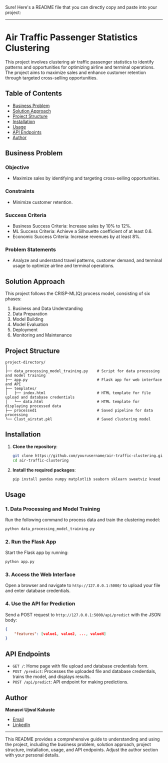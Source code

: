 Sure! Here's a README file that you can directly copy and paste into your project:

---

# Air Traffic Passenger Statistics Clustering

This project involves clustering air traffic passenger statistics to identify patterns and opportunities for optimizing airline and terminal operations. The project aims to maximize sales and enhance customer retention through targeted cross-selling opportunities.

## Table of Contents

- [Business Problem](#business-problem)
- [Solution Approach](#solution-approach)
- [Project Structure](#project-structure)
- [Installation](#installation)
- [Usage](#usage)
- [API Endpoints](#api-endpoints)
- [Author](#author)

## Business Problem

### Objective
- Maximize sales by identifying and targeting cross-selling opportunities.

### Constraints
- Minimize customer retention.

### Success Criteria
- Business Success Criteria: Increase sales by 10% to 12%.
- ML Success Criteria: Achieve a Silhouette coefficient of at least 0.6.
- Economic Success Criteria: Increase revenues by at least 8%.

### Problem Statements
- Analyze and understand travel patterns, customer demand, and terminal usage to optimize airline and terminal operations.

## Solution Approach

This project follows the CRISP-ML(Q) process model, consisting of six phases:

1. Business and Data Understanding
2. Data Preparation
3. Model Building
4. Model Evaluation
5. Deployment
6. Monitoring and Maintenance

## Project Structure

```
project-directory/
│
├── data_processing_model_training.py    # Script for data processing and model training
├── app.py                               # Flask app for web interface and API
├── templates/
│   ├── index.html                       # HTML template for file upload and database credentials
│   └── data.html                        # HTML template for displaying processed data
├── processed1                           # Saved pipeline for data processing
└── Clust_airstat.pkl                    # Saved clustering model
```

## Installation

1. **Clone the repository**:
    ```bash
    git clone https://github.com/yourusername/air-traffic-clustering.git
    cd air-traffic-clustering
    ```

2. **Install the required packages**:
    ```bash
    pip install pandas numpy matplotlib seaborn sklearn sweetviz kneed sqlalchemy flask pymysql joblib
    ```

## Usage

### 1. Data Processing and Model Training

Run the following command to process data and train the clustering model:

```bash
python data_processing_model_training.py
```

### 2. Run the Flask App

Start the Flask app by running:

```bash
python app.py
```

### 3. Access the Web Interface

Open a browser and navigate to `http://127.0.0.1:5000/` to upload your file and enter database credentials.

### 4. Use the API for Prediction

Send a POST request to `http://127.0.0.1:5000/api/predict` with the JSON body:

```json
{
    "features": [value1, value2, ..., valueN]
}
```

## API Endpoints

- `GET /`: Home page with file upload and database credentials form.
- `POST /predict`: Processes the uploaded file and database credentials, trains the model, and displays results.
- `POST /api/predict`: API endpoint for making predictions.

## Author

**Manasvi Ujwal Kakuste**
- [Email](manasvikakuste2409@gmail.com)
- [LinkedIn](https://www.linkedin.com/in/manasvi-ujwal-kakuste-5a281922a/)


---

This README provides a comprehensive guide to understanding and using the project, including the business problem, solution approach, project structure, installation, usage, and API endpoints. Adjust the author section with your personal details.
